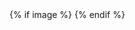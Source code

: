 <!DOCTYPE html>
<html lang="en">
<head>
<meta charset="UTF-8">
<meta name="viewport" content="width=device-width, initial-scale=1.0">
<title>{{ title }}</title>
<meta name="description" content="{{ desc }}">

<!-- Open Graph / Social Meta -->
<meta property="og:title" content="{{ title }}">
<meta property="og:description" content="{{ desc }}">
{% if image %}
<meta property="og:image" content="{{ image }}">
{% endif %}
<meta name="twitter:card" content="summary_large_image">

<link rel="stylesheet" href="/static/style.css">
</head>

